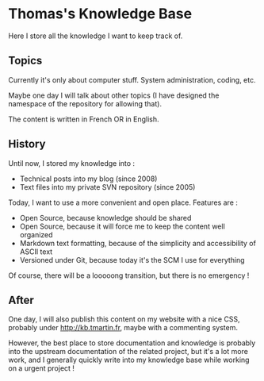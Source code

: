 # Thomas's Knowledge Base #

Here I store all the knowledge I want to keep track of.

## Topics ##

Currently it's only about computer stuff. System administration, coding, etc.

Maybe one day I will talk about other topics (I have designed the
namespace of the repository for allowing that).

The content is written in French OR in English.

## History ##

Until now, I stored my knowledge into :

- Technical posts into my blog (since 2008)
- Text files into my private SVN repository (since 2005)

Today, I want to use a more convenient and open place.
Features are :

- Open Source, because knowledge should be shared
- Open Source, because it will force me to keep the content well organized
- Markdown text formatting, because of the simplicity and accessibility of ASCII text
- Versioned under Git, because today it's the SCM I use for everything

Of course, there will be a looooong transition, but there is no emergency !

## After ##

One day, I will also publish this content on my website with a nice CSS, probably under http://kb.tmartin.fr, maybe with a commenting system.

However, the best place to store documentation and knowledge is probably into
the upstream documentation of the related project, but it's a lot more work,
and I generally quickly write into my knowledge base while working on a urgent
project !

